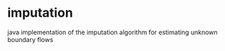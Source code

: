 imputation
==========

java implementation of the imputation algorithm for estimating unknown boundary flows